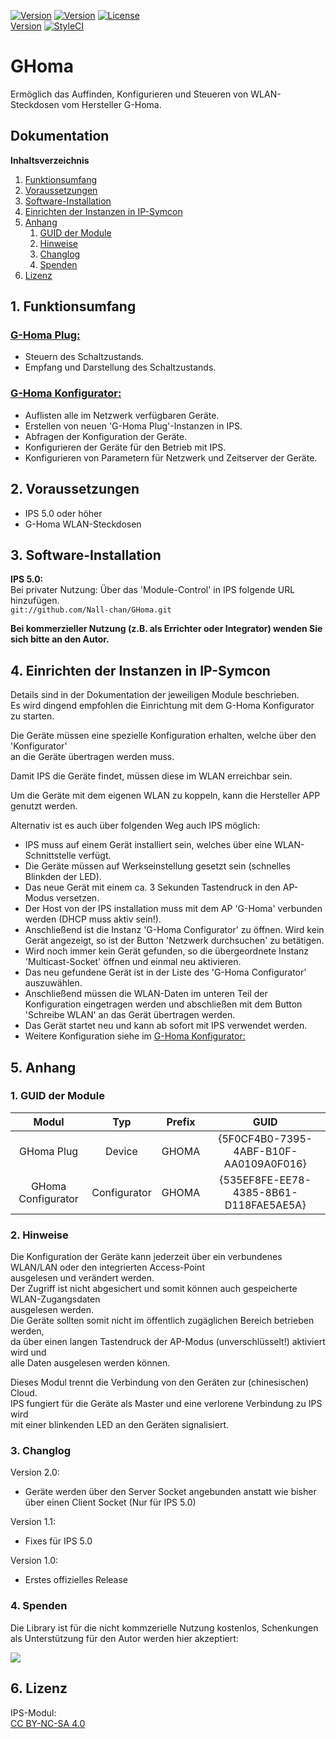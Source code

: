 [![Version](https://img.shields.io/badge/Symcon-PHPModul-red.svg)](https://www.symcon.de/service/dokumentation/entwicklerbereich/sdk-tools/sdk-php/)
[![Version](https://img.shields.io/badge/Modul%20Version-2.00-blue.svg)]()
[![License](https://img.shields.io/badge/License-CC%20BY--NC--SA%204.0-green.svg)](https://creativecommons.org/licenses/by-nc-sa/4.0/)  
[Version](https://img.shields.io/badge/Symcon%20Version-5.0%20%3E-green.svg)
[![StyleCI](https://styleci.io/repos/115921415/shield?style=flat)](https://styleci.io/repos/115921415)  

# GHoma 
Ermöglich das Auffinden, Konfigurieren und Steueren
von WLAN-Steckdosen vom Hersteller G-Homa.


## Dokumentation

**Inhaltsverzeichnis**

1. [Funktionsumfang](#1-funktionsumfang)  
2. [Voraussetzungen](#2-voraussetzungen)  
3. [Software-Installation](#3-software-installation) 
4. [Einrichten der Instanzen in IP-Symcon](#4-einrichten-der-instanzen-in-ip-symcon)
5. [Anhang](#5-anhang)  
    1. [GUID der Module](#1-guid-der-module)
    2. [Hinweise](#2-hinweise)
    3. [Changlog](#3-changlog)
    4. [Spenden](#4-spenden)
6. [Lizenz](#6-lizenz)

## 1. Funktionsumfang

### [G-Homa Plug:](GHPlug/)  

 - Steuern des Schaltzustands.  
 - Empfang und Darstellung des Schaltzustands.  

### [G-Homa Konfigurator:](GHConfigurator/)  

 - Auflisten alle im Netzwerk verfügbaren Geräte.  
 - Erstellen von neuen 'G-Homa Plug'-Instanzen in IPS.  
 - Abfragen der Konfiguration der Geräte.  
 - Konfigurieren der Geräte für den Betrieb mit IPS.  
 - Konfigurieren von Parametern für Netzwerk und Zeitserver der Geräte.  

## 2. Voraussetzungen

 - IPS 5.0 oder höher  
 - G-Homa WLAN-Steckdosen  

## 3. Software-Installation

**IPS 5.0:**  
   Bei privater Nutzung: Über das 'Module-Control' in IPS folgende URL hinzufügen.  
    `git://github.com/Nall-chan/GHoma.git`  

   **Bei kommerzieller Nutzung (z.B. als Errichter oder Integrator) wenden Sie sich bitte an den Autor.**  

## 4. Einrichten der Instanzen in IP-Symcon

Details sind in der Dokumentation der jeweiligen Module beschrieben.  
Es wird dingend empfohlen die Einrichtung mit dem G-Homa Konfigurator zu starten.  

Die Geräte müssen eine spezielle Konfiguration erhalten, welche über den 'Konfigurator'  
an die Geräte übertragen werden muss.  

Damit IPS die Geräte findet, müssen diese im WLAN erreichbar sein.  

Um die Geräte mit dem eigenen WLAN zu koppeln, kann die Hersteller APP genutzt werden.  

Alternativ ist es auch über folgenden Weg auch IPS möglich:  

- IPS muss auf einem Gerät installiert sein, welches über eine WLAN-Schnittstelle verfügt.  
- Die Geräte müssen auf Werkseinstellung gesetzt sein (schnelles Blinkden der LED).  
- Das neue Gerät mit einem ca. 3 Sekunden Tastendruck in den AP-Modus versetzen.  
- Der Host von der IPS installation muss mit dem AP 'G-Homa' verbunden werden (DHCP muss aktiv sein!).  
- Anschließend ist die Instanz 'G-Homa Configurator' zu öffnen. Wird kein Gerät angezeigt, so ist der Button 'Netzwerk durchsuchen' zu betätigen.  
- Wird noch immer kein Gerät gefunden, so die übergeordnete Instanz 'Multicast-Socket' öffnen und einmal neu aktivieren.  
- Das neu gefundene Gerät ist in der Liste des 'G-Homa Configurator' auszuwählen.  
- Anschließend müssen die WLAN-Daten im unteren Teil der Konfiguration eingetragen werden und abschließen mit dem Button 'Schreibe WLAN' an das Gerät übertragen werden.  
- Das Gerät startet neu und kann ab sofort mit IPS verwendet werden.  
- Weitere Konfiguration siehe im [G-Homa Konfigurator:](GHConfigurator/)  

## 5. Anhang

###  1. GUID der Module

 
| Modul              | Typ          |Prefix  | GUID                                   |
| :----------------: | :----------: | :----: | :------------------------------------: |
| GHoma Plug         | Device       | GHOMA  | {5F0CF4B0-7395-4ABF-B10F-AA0109A0F016} |
| GHoma Configurator | Configurator | GHOMA  | {535EF8FE-EE78-4385-8B61-D118FAE5AE5A} |


### 2. Hinweise  

 Die Konfiguration der Geräte kann jederzeit über ein verbundenes WLAN/LAN oder den integrierten Access-Point  
 ausgelesen und verändert werden.  
 Der Zugriff ist nicht abgesichert und somit können auch gespeicherte WLAN-Zugangsdaten  
 ausgelesen werden.  
 Die Geräte sollten somit nicht im öffentlich zugäglichen Bereich betrieben werden,  
 da über einen langen Tastendruck der AP-Modus (unverschlüsselt!) aktiviert wird und  
 alle Daten ausgelesen werden können.  
 
 Dieses Modul trennt die Verbindung von den Geräten zur (chinesischen) Cloud.  
 IPS fungiert für die Geräte als Master und eine verlorene Verbindung zu IPS wird  
 mit einer blinkenden LED an den Geräten signalisiert.  


### 3. Changlog

Version 2.0:  
 - Geräte werden über den Server Socket angebunden anstatt wie bisher über einen Client Socket (Nur für IPS 5.0)  

Version 1.1:  
 - Fixes für IPS 5.0  

Version 1.0:  
 - Erstes offizielles Release  

### 4. Spenden  
  
  Die Library ist für die nicht kommzerielle Nutzung kostenlos, Schenkungen als Unterstützung für den Autor werden hier akzeptiert:  

<a href="https://www.paypal.com/cgi-bin/webscr?cmd=_s-xclick&hosted_button_id=G2SLW2MEMQZH2" target="_blank"><img src="https://www.paypalobjects.com/de_DE/DE/i/btn/btn_donate_LG.gif" border="0" /></a>

## 6. Lizenz

  IPS-Modul:  
  [CC BY-NC-SA 4.0](https://creativecommons.org/licenses/by-nc-sa/4.0/)  
 
